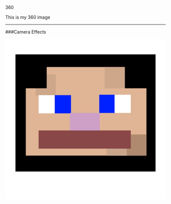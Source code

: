 360

This is my 360 image

<script src="//360.vizor.io/scripts/embed.js" data-vizorurl="https://360.vizor.io/embed/v/pb1r" ></script>

***
###Camera Effects


![filter](Minecraft.jpg?raw=true "Optional Title")


